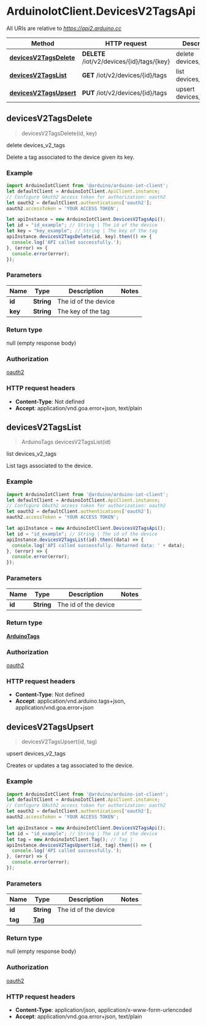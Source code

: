# ArduinoIotClient.DevicesV2TagsApi

All URIs are relative to *https://api2.arduino.cc*

Method | HTTP request | Description
------------- | ------------- | -------------
[**devicesV2TagsDelete**](DevicesV2TagsApi.md#devicesV2TagsDelete) | **DELETE** /iot/v2/devices/{id}/tags/{key} | delete devices_v2_tags
[**devicesV2TagsList**](DevicesV2TagsApi.md#devicesV2TagsList) | **GET** /iot/v2/devices/{id}/tags | list devices_v2_tags
[**devicesV2TagsUpsert**](DevicesV2TagsApi.md#devicesV2TagsUpsert) | **PUT** /iot/v2/devices/{id}/tags | upsert devices_v2_tags



## devicesV2TagsDelete

> devicesV2TagsDelete(id, key)

delete devices_v2_tags

Delete a tag associated to the device given its key.

### Example

```javascript
import ArduinoIotClient from '@arduino/arduino-iot-client';
let defaultClient = ArduinoIotClient.ApiClient.instance;
// Configure OAuth2 access token for authorization: oauth2
let oauth2 = defaultClient.authentications['oauth2'];
oauth2.accessToken = 'YOUR ACCESS TOKEN';

let apiInstance = new ArduinoIotClient.DevicesV2TagsApi();
let id = "id_example"; // String | The id of the device
let key = "key_example"; // String | The key of the tag
apiInstance.devicesV2TagsDelete(id, key).then(() => {
  console.log('API called successfully.');
}, (error) => {
  console.error(error);
});

```

### Parameters


Name | Type | Description  | Notes
------------- | ------------- | ------------- | -------------
 **id** | **String**| The id of the device | 
 **key** | **String**| The key of the tag | 

### Return type

null (empty response body)

### Authorization

[oauth2](../README.md#oauth2)

### HTTP request headers

- **Content-Type**: Not defined
- **Accept**: application/vnd.goa.error+json, text/plain


## devicesV2TagsList

> ArduinoTags devicesV2TagsList(id)

list devices_v2_tags

List tags associated to the device.

### Example

```javascript
import ArduinoIotClient from '@arduino/arduino-iot-client';
let defaultClient = ArduinoIotClient.ApiClient.instance;
// Configure OAuth2 access token for authorization: oauth2
let oauth2 = defaultClient.authentications['oauth2'];
oauth2.accessToken = 'YOUR ACCESS TOKEN';

let apiInstance = new ArduinoIotClient.DevicesV2TagsApi();
let id = "id_example"; // String | The id of the device
apiInstance.devicesV2TagsList(id).then((data) => {
  console.log('API called successfully. Returned data: ' + data);
}, (error) => {
  console.error(error);
});

```

### Parameters


Name | Type | Description  | Notes
------------- | ------------- | ------------- | -------------
 **id** | **String**| The id of the device | 

### Return type

[**ArduinoTags**](ArduinoTags.md)

### Authorization

[oauth2](../README.md#oauth2)

### HTTP request headers

- **Content-Type**: Not defined
- **Accept**: application/vnd.arduino.tags+json, application/vnd.goa.error+json


## devicesV2TagsUpsert

> devicesV2TagsUpsert(id, tag)

upsert devices_v2_tags

Creates or updates a tag associated to the device.

### Example

```javascript
import ArduinoIotClient from '@arduino/arduino-iot-client';
let defaultClient = ArduinoIotClient.ApiClient.instance;
// Configure OAuth2 access token for authorization: oauth2
let oauth2 = defaultClient.authentications['oauth2'];
oauth2.accessToken = 'YOUR ACCESS TOKEN';

let apiInstance = new ArduinoIotClient.DevicesV2TagsApi();
let id = "id_example"; // String | The id of the device
let tag = new ArduinoIotClient.Tag(); // Tag | 
apiInstance.devicesV2TagsUpsert(id, tag).then(() => {
  console.log('API called successfully.');
}, (error) => {
  console.error(error);
});

```

### Parameters


Name | Type | Description  | Notes
------------- | ------------- | ------------- | -------------
 **id** | **String**| The id of the device | 
 **tag** | [**Tag**](Tag.md)|  | 

### Return type

null (empty response body)

### Authorization

[oauth2](../README.md#oauth2)

### HTTP request headers

- **Content-Type**: application/json, application/x-www-form-urlencoded
- **Accept**: application/vnd.goa.error+json, text/plain

